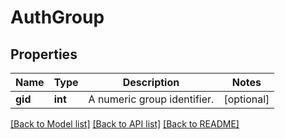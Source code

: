 # AuthGroup

## Properties
Name | Type | Description | Notes
------------ | ------------- | ------------- | -------------
**gid** | **int** | A numeric group identifier. | [optional] 

[[Back to Model list]](../README.md#documentation-for-models) [[Back to API list]](../README.md#documentation-for-api-endpoints) [[Back to README]](../README.md)


